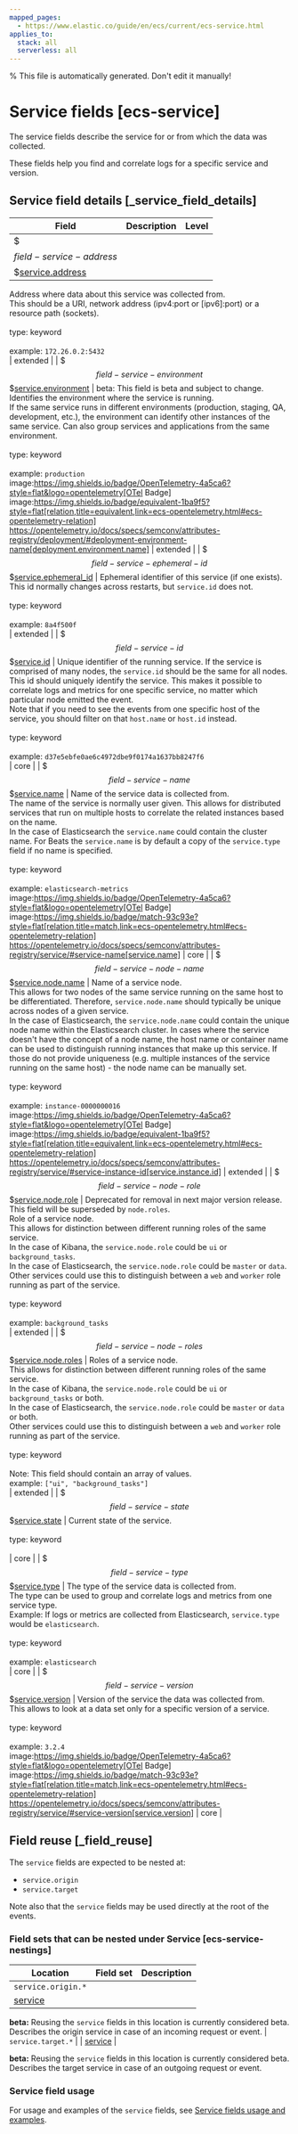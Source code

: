 ```yaml
---
mapped_pages:
  - https://www.elastic.co/guide/en/ecs/current/ecs-service.html
applies_to:
  stack: all
  serverless: all
---
```

% This file is automatically generated. Don't edit it manually!

# Service fields [ecs-service]

The service fields describe the service for or from which the data was collected.

These fields help you find and correlate logs for a specific service and version.

## Service field details [_service_field_details]

| Field | Description | Level |
| --- | --- | --- |
| $$$field-service-address$$$[service.address](#field-service-address) |
Address where data about this service was collected from.<br>This should be a URI, network address (ipv4:port or [ipv6]:port) or a resource path (sockets).<br><br>type: keyword<br><br>
example: `172.26.0.2:5432`<br> | extended |
| $$$field-service-environment$$$[service.environment](#field-service-environment) |
beta: This field is beta and subject to change.
Identifies the environment where the service is running.<br>If the same service runs in different environments (production, staging, QA, development, etc.), the environment can identify other instances of the same service. Can also group services and applications from the same environment.<br><br>type: keyword<br><br>
example: `production`<br>image:https://img.shields.io/badge/OpenTelemetry-4a5ca6?style=flat&logo=opentelemetry[OTel Badge] image:https://img.shields.io/badge/equivalent-1ba9f5?style=flat[relation,title=equivalent,link=ecs-opentelemetry.html#ecs-opentelemetry-relation] https://opentelemetry.io/docs/specs/semconv/attributes-registry/deployment/#deployment-environment-name[deployment.environment.name] | extended |
| $$$field-service-ephemeral-id$$$[service.ephemeral_id](#field-service-ephemeral-id) |
Ephemeral identifier of this service (if one exists).<br>This id normally changes across restarts, but `service.id` does not.<br><br>type: keyword<br><br>
example: `8a4f500f`<br> | extended |
| $$$field-service-id$$$[service.id](#field-service-id) |
Unique identifier of the running service. If the service is comprised of many nodes, the `service.id` should be the same for all nodes.<br>This id should uniquely identify the service. This makes it possible to correlate logs and metrics for one specific service, no matter which particular node emitted the event.<br>Note that if you need to see the events from one specific host of the service, you should filter on that `host.name` or `host.id` instead.<br><br>type: keyword<br><br>
example: `d37e5ebfe0ae6c4972dbe9f0174a1637bb8247f6`<br> | core |
| $$$field-service-name$$$[service.name](#field-service-name) |
Name of the service data is collected from.<br>The name of the service is normally user given. This allows for distributed services that run on multiple hosts to correlate the related instances based on the name.<br>In the case of Elasticsearch the `service.name` could contain the cluster name. For Beats the `service.name` is by default a copy of the `service.type` field if no name is specified.<br><br>type: keyword<br><br>
example: `elasticsearch-metrics`<br>image:https://img.shields.io/badge/OpenTelemetry-4a5ca6?style=flat&logo=opentelemetry[OTel Badge] image:https://img.shields.io/badge/match-93c93e?style=flat[relation,title=match,link=ecs-opentelemetry.html#ecs-opentelemetry-relation] https://opentelemetry.io/docs/specs/semconv/attributes-registry/service/#service-name[service.name] | core |
| $$$field-service-node-name$$$[service.node.name](#field-service-node-name) |
Name of a service node.<br>This allows for two nodes of the same service running on the same host to be differentiated. Therefore, `service.node.name` should typically be unique across nodes of a given service.<br>In the case of Elasticsearch, the `service.node.name` could contain the unique node name within the Elasticsearch cluster. In cases where the service doesn't have the concept of a node name, the host name or container name can be used to distinguish running instances that make up this service. If those do not provide uniqueness (e.g. multiple instances of the service running on the same host) - the node name can be manually set.<br><br>type: keyword<br><br>
example: `instance-0000000016`<br>image:https://img.shields.io/badge/OpenTelemetry-4a5ca6?style=flat&logo=opentelemetry[OTel Badge] image:https://img.shields.io/badge/equivalent-1ba9f5?style=flat[relation,title=equivalent,link=ecs-opentelemetry.html#ecs-opentelemetry-relation] https://opentelemetry.io/docs/specs/semconv/attributes-registry/service/#service-instance-id[service.instance.id] | extended |
| $$$field-service-node-role$$$[service.node.role](#field-service-node-role) |
Deprecated for removal in next major version release. This field will be superseded by `node.roles`.<br>Role of a service node.<br>This allows for distinction between different running roles of the same service.<br>In the case of Kibana, the `service.node.role` could be `ui` or `background_tasks`.<br>In the case of Elasticsearch, the `service.node.role` could be `master` or `data`.<br>Other services could use this to distinguish between a `web` and `worker` role running as part of the service.<br><br>type: keyword<br><br>
example: `background_tasks`<br> | extended |
| $$$field-service-node-roles$$$[service.node.roles](#field-service-node-roles) |
Roles of a service node.<br>This allows for distinction between different running roles of the same service.<br>In the case of Kibana, the `service.node.role` could be `ui` or `background_tasks` or both.<br>In the case of Elasticsearch, the `service.node.role` could be `master` or `data` or both.<br>Other services could use this to distinguish between a `web` and `worker` role running as part of the service.<br><br>type: keyword<br><br>
Note: This field should contain an array of values.<br>
example: `["ui", "background_tasks"]`<br> | extended |
| $$$field-service-state$$$[service.state](#field-service-state) |
Current state of the service.<br><br>type: keyword<br><br>
 | core |
| $$$field-service-type$$$[service.type](#field-service-type) |
The type of the service data is collected from.<br>The type can be used to group and correlate logs and metrics from one service type.<br>Example: If logs or metrics are collected from Elasticsearch, `service.type` would be `elasticsearch`.<br><br>type: keyword<br><br>
example: `elasticsearch`<br> | core |
| $$$field-service-version$$$[service.version](#field-service-version) |
Version of the service the data was collected from.<br>This allows to look at a data set only for a specific version of a service.<br><br>type: keyword<br><br>
example: `3.2.4`<br>image:https://img.shields.io/badge/OpenTelemetry-4a5ca6?style=flat&logo=opentelemetry[OTel Badge] image:https://img.shields.io/badge/match-93c93e?style=flat[relation,title=match,link=ecs-opentelemetry.html#ecs-opentelemetry-relation] https://opentelemetry.io/docs/specs/semconv/attributes-registry/service/#service-version[service.version] | core |

## Field reuse [_field_reuse]

The `service` fields are expected to be nested at:

* `service.origin`
* `service.target`

Note also that the `service` fields may be used directly at the root of the events.


### Field sets that can be nested under Service [ecs-service-nestings]

| Location | Field set | Description |
|---|---|---|
| `service.origin.*` |
| [service](/reference/ecs-service.md) |

**beta:** Reusing the `service` fields in this location is currently considered beta.
Describes the origin service in case of an incoming request or event.
| `service.target.*` |
| [service](/reference/ecs-service.md) |

**beta:** Reusing the `service` fields in this location is currently considered beta.
Describes the target service in case of an outgoing request or event.

### Service field usage

For usage and examples of the `service` fields, see [Service fields usage and examples](/reference/ecs-service-usage.md).

